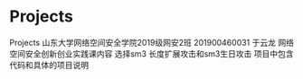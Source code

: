 # Projects
Projects 山东大学网络空间安全学院2019级网安2班 201900460031 于云龙
网络空间安全创新创业实践课内容
选择sm3 长度扩展攻击和sm3生日攻击
项目中包含代码和具体的项目说明
